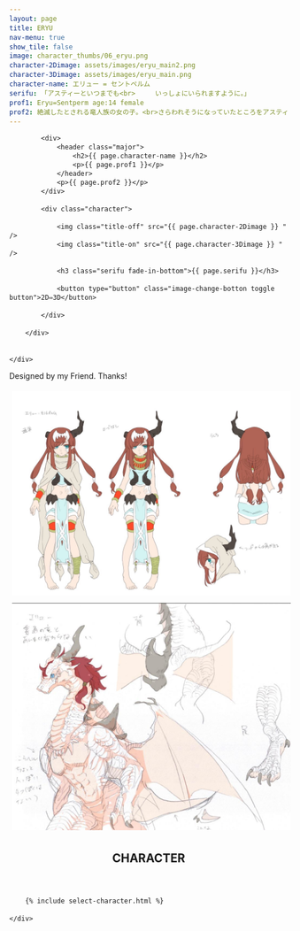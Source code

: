 ```yaml
---
layout: page
title: ERYU
nav-menu: true
show_tile: false
image: character_thumbs/06_eryu.png
character-2Dimage: assets/images/eryu_main2.png
character-3Dimage: assets/images/eryu_main.png
character-name: エリュー = セントペルム
serifu: 「アスティーといつまでも<br>　　　いっしょにいられますように。」
prof1: Eryu=Sentperm age:14 female
prof2: 絶滅したとされる竜人族の女の子。<br>さらわれそうになっていたところをアスティーヴに助けられ、<br>それから旅を共にする。アスティーヴのことが大好き。<br>感情が昂ると竜化し、暴走してしまうことがある。
---
```


<!-- Main -->
<div id="main">

<!-- One -->
<section id="one">
	<div class="inner">
		<div class="flexcontainer ">

			<div>
				<header class="major">
					<h2>{{ page.character-name }}</h2>
					<p>{{ page.prof1 }}</p>
				</header>
				<p>{{ page.prof2 }}</p>
			</div>

			<div class="character">

				<img class="title-off" src="{{ page.character-2Dimage }} " />
				<img class="title-on" src="{{ page.character-3Dimage }} " />

				<h3 class="serifu fade-in-bottom">{{ page.serifu }}</h3>

				<button type="button" class="image-change-botton toggle button">2D⇔3D</button>

			</div>

		</div>


	</div>
</section>

<!-- Two -->
<section id="two">
	<div class="inner">
		<p>Designed by my Friend. Thanks!</p>
		<div class="flexcontainer">
			<img src="assets/images/eryu_siryo1.JPG" style="margin:5px"/>
			<img src="assets/images/eryu_siryo2.jpg" style="margin:5px"/>
		</div>
	</div>
</section>

<!-- Three -->
<section id="three">
	<div class="inner">
		<header class="major">
			<h2>CHARACTER</h2>
		</header>

		{% include select-character.html %}

	</div>
</section>
</div>